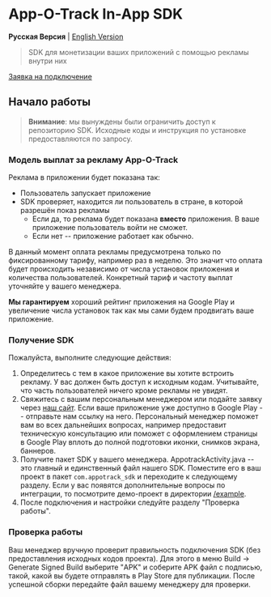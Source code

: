 
# App-O-Track In-App SDK
**Русская Версия** | [English Version](/README_en.md)
> SDK для монетизации ваших приложений с помощью рекламы внутри них

[Заявка на подключение](https://accgp.store/sdk)


## Начало работы

> **Внимание**: мы вынуждены были ограничить доступ к репозиторию SDK. Исходные коды и инструкция по установке предоставляются по запросу.

### Модель выплат за рекламу App-O-Track
Реклама в приложении будет показана так:

- Пользователь запускает приложение
- SDK проверяет, находится ли пользователь в стране, в которой разрешён показ рекламы
    - Если да, то реклама будет показана **вместо** приложения. В ваше приложение пользователь войти не сможет.
    - Если нет -- приложение работает как обычно.

В данный момент оплата рекламы предусмотрена только по фиксированному тарифу, например раз в неделю. Это значит что оплата будет происходить независимо от числа установок приложения и количества пользователей. Конкретный тариф и частоту выплат уточняйте у вашего менеджера.

**Мы гарантируем** хороший рейтинг приложения на Google Play и увеличение числа установок так как мы сами будем продвигать ваше приложение.

### Получение SDK
Пожалуйста, выполните следующие действия:
1. Определитесь с тем в какое приложение вы хотите встроить рекламу. У вас должен быть доступ к исходным кодам. Учитывайте, что часть пользователей ничего кроме рекламы не увидят.
2. Свяжитесь с вашим персональным менеджером или подайте заявку через [наш сайт](https://accgp.store/sdk). Если ваше приложение уже доступно в Google Play -- отправьте нам ссылку на него. Персональный менеджер поможет вам во всех дальнейших вопросах, например предоставит техническую консультацию или поможет с оформлением страницы в Google Play вплоть до полной подготовки иконки, снимков экрана, баннеров.
3. Получите пакет SDK у вашего менеджера. AppotrackActivity.java -- это главный и единственный файл нашего SDK. Поместите его в ваш проект в пакет `com.appotrack_sdk` и переходите к следующему разделу. Если у вас появятся дополнительные вопросы по интеграции, то посмотрите демо-проект в директории [/example](example).
4. После подключения и настройки следуйте разделу "Проверка работы".
 
### Проверка работы
Ваш менеджер вручную проверит правильность подключения SDK (без предоставления исходных кодов проекта). Для этого в меню Build &rarr; Generate Signed Build выберите "APK" и соберите APK файл с подписью, такой, какой вы будете отправлять в Play Store для публикации.
После успешной сборки передайте файл вашему менеджеру для проверки.
